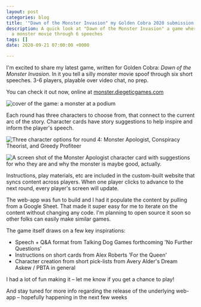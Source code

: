 ```yaml
---
layout: post
categories: blog
title: '"Dawn of the Monster Invasion" my Golden Cobra 2020 submission'
description: A quick look at "Dawn of the Monster Invasion" a game where you spoof
  a monster movie through 6 speeches
tags: []
date: 2020-09-21 07:00:00 +0000

---
```

I'm excited to share my latest game, written for Golden Cobra: _Dawn of the Monster Invasion_. In it you tell a silly monster movie spoof through six short speeches. 3-6 players, playable over video chat, no prep.

You can check it out now, online at [monster.diegeticgames.com](monster.diegeticgames.com)

![cover of the game: a monster at a podium](https://diegeticgames.com/img/monster-game-cover.png)

Each round has three characters to choose from, that connect to the current arc of the story. Character cards have story suggestions to help inspire and inform the player's speech.

![Three character options for round 4: Monster Apologist, Conspiracy Theorist, and Greedy Profiteer](https://pbs.twimg.com/media/EiZbAvKUcAE-AR-?format=png&name=900x900)

![A screen shot of the Monster Apologist character card with suggestions for who they are and why the monster is maybe good, actually.](https://pbs.twimg.com/media/EiZarqGUwAAhpLW?format=png&name=small)

Instructions, play materials, etc are included in the custom-built website that syncs content across players. When one player clicks to advance to the next round, every player's screen will update.

The web-app was fun to build and I had it populate the content by pulling from a Google Sheet. That made it super easy for me to iterate on the content without changing any code. I'm planning to open source it soon so other folks can easily make similar games.

The game itself draws on a few key inspirations:

* Speech + Q&A format from Talking Dog Games forthcoming 'No Further Questions'
* Instructions on short cards from Alex Roberts 'For the Queen'
* Character creation from short pick-lists from Avery Alder's Dream Askew / PBTA in general

I had a lot of fun making it – let me know if you get a chance to play!

And stay tuned for more info regarding the release of the underlying web-app – hopefully happening in the next few weeks